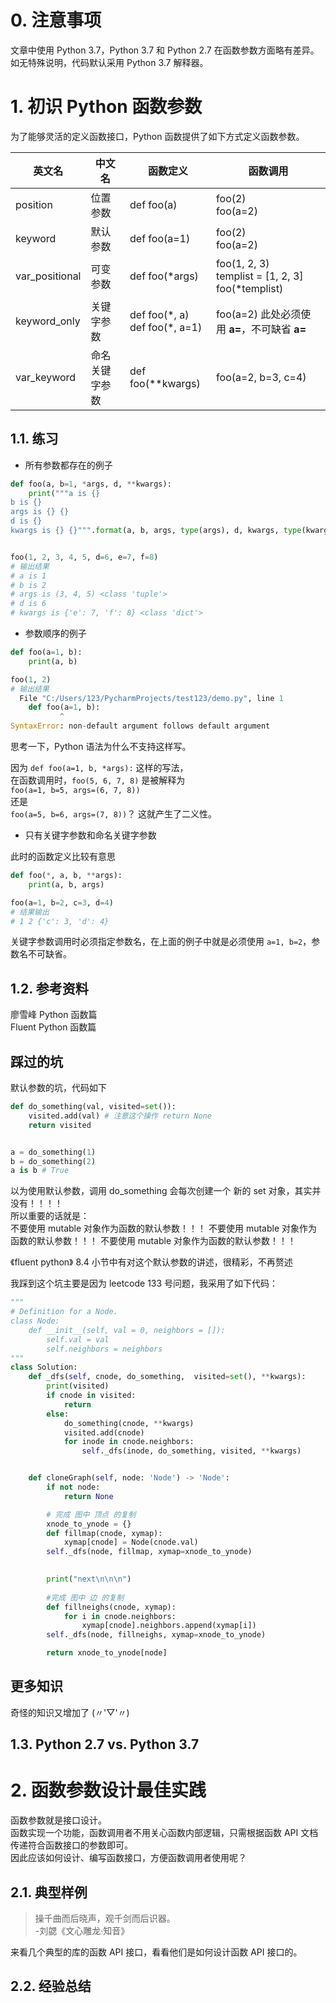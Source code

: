 # 0. 注意事项
文章中使用 Python 3.7，Python 3.7 和 Python 2.7 在函数参数方面略有差异。 
如无特殊说明，代码默认采用 Python 3.7 解释器。

# 1. 初识 Python 函数参数
为了能够灵活的定义函数接口，Python 函数提供了如下方式定义函数参数。

英文名 | 中文名 | 函数定义 | 函数调用
-------  | ------- | ---------- | ---------
position | 位置参数 | def foo(a) | foo(2)<br>foo(a=2)
keyword | 默认参数 | def foo(a=1) | foo(2)<br>foo(a=2)
var_positional | 可变参数 | def foo(*args) | foo(1, 2, 3)<br>templist = [1, 2, 3]<br>foo(*templist)
keyword_only | 关键字参数 | def foo(\*, a)<br>def foo(*, a=1) | foo(a=2) 此处必须使用 **a=**，不可缺省 **a=**
var_keyword | 命名关键字参数 | def foo(**kwargs) | foo(a=2, b=3, c=4)

## 1.1. 练习

* 所有参数都存在的例子

```python
def foo(a, b=1, *args, d, **kwargs):
    print("""a is {}
b is {} 
args is {} {}
d is {}
kwargs is {} {}""".format(a, b, args, type(args), d, kwargs, type(kwargs)))


foo(1, 2, 3, 4, 5, d=6, e=7, f=8)
# 输出结果
# a is 1
# b is 2 
# args is (3, 4, 5) <class 'tuple'>
# d is 6
# kwargs is {'e': 7, 'f': 8} <class 'dict'>
```

* 参数顺序的例子

```python
def foo(a=1, b):
    print(a, b)

foo(1, 2)
# 输出结果
  File "C:/Users/123/PycharmProjects/test123/demo.py", line 1
    def foo(a=1, b):
           ^
SyntaxError: non-default argument follows default argument
```

思考一下，Python 语法为什么不支持这样写。

因为 `def foo(a=1, b, *args):` 这样的写法，  
在函数调用时，`foo(5, 6, 7, 8)` 是被解释为   
`foo(a=1, b=5, args=(6, 7, 8))`   
还是  
 `foo(a=5, b=6, args=(7, 8))`？
这就产生了二义性。

* 只有关键字参数和命名关键字参数  

此时的函数定义比较有意思

```python
def foo(*, a, b, **args):
    print(a, b, args)

foo(a=1, b=2, c=3, d=4)
# 结果输出
# 1 2 {'c': 3, 'd': 4}
```
关键字参数调用时必须指定参数名，在上面的例子中就是必须使用 `a=1, b=2`，参数名不可缺省。

## 1.2. 参考资料
廖雪峰 Python 函数篇  
Fluent Python 函数篇

## 踩过的坑
默认参数的坑，代码如下
```python
def do_something(val, visited=set()):
    visited.add(val) # 注意这个操作 return None
    return visited


a = do_something(1) 
b = do_something(2)
a is b # True
```
以为使用默认参数，调用 do_something 会每次创建一个 新的 set 对象，其实并没有！！！！  
所以重要的话就是：  
不要使用 mutable 对象作为函数的默认参数！！！
不要使用 mutable 对象作为函数的默认参数！！！
不要使用 mutable 对象作为函数的默认参数！！！

《fluent python》 8.4 小节中有对这个默认参数的讲述，很精彩，不再赘述

我踩到这个坑主要是因为 leetcode 133 号问题，我采用了如下代码：
```python
"""
# Definition for a Node.
class Node:
    def __init__(self, val = 0, neighbors = []):
        self.val = val
        self.neighbors = neighbors
"""
class Solution:
    def _dfs(self, cnode, do_something,  visited=set(), **kwargs):
        print(visited)
        if cnode in visited:
            return
        else:
            do_something(cnode, **kwargs)
            visited.add(cnode)
            for inode in cnode.neighbors:
                self._dfs(inode, do_something, visited, **kwargs)


    def cloneGraph(self, node: 'Node') -> 'Node':
        if not node:
            return None

        # 完成 图中 顶点 的复制
        xnode_to_ynode = {}
        def fillmap(cnode, xymap):
            xymap[cnode] = Node(cnode.val)
        self._dfs(node, fillmap, xymap=xnode_to_ynode)

            
        print("next\n\n\n")
        
        #完成 图中 边 的复制
        def fillneighs(cnode, xymap):
            for i in cnode.neighbors:
                xymap[cnode].neighbors.append(xymap[i])
        self._dfs(node, fillneighs, xymap=xnode_to_ynode)

        return xnode_to_ynode[node]
```

## 更多知识
奇怪的知识又增加了 (〃'▽'〃)


## 1.3. Python 2.7 vs. Python 3.7

# 2. 函数参数设计最佳实践
函数参数就是接口设计。  
函数实现一个功能，函数调用者不用关心函数内部逻辑，只需根据函数 API 文档传递符合函数接口的参数即可。  
因此应该如何设计、编写函数接口，方便函数调用者使用呢？

## 2.1. 典型样例

> 操千曲而后晓声，观千剑而后识器。<br> -刘勰《文心雕龙·知音》

来看几个典型的库的函数 API 接口，看看他们是如何设计函数 API 接口的。

## 2.2. 经验总结
